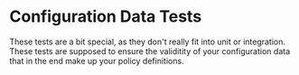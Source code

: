 # Configuration Data Tests

These tests are a bit special, as they don't really fit into unit or integration. These
tests are supposed to ensure the validitity of your configuration data that in the
end make up your policy definitions.